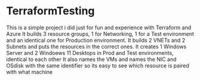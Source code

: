 # TerraformTesting

This is a simple project i did just for fun and experience with Terraform and Azure
It builds 3 resource groups, 1 for Networking, 1 for a Test environment and an identical one for Production environment.
It builds 2 VNETs and 2 Subnets and puts the resources in the correct ones.
It creates 1 Windows Server and 2 Windoews 11 Desktops in Prod and Test environments, identical to each other
It also names the VMs and names the NIC and OSdisk with the same identifier so its easy to see which resource is paired with what machine

